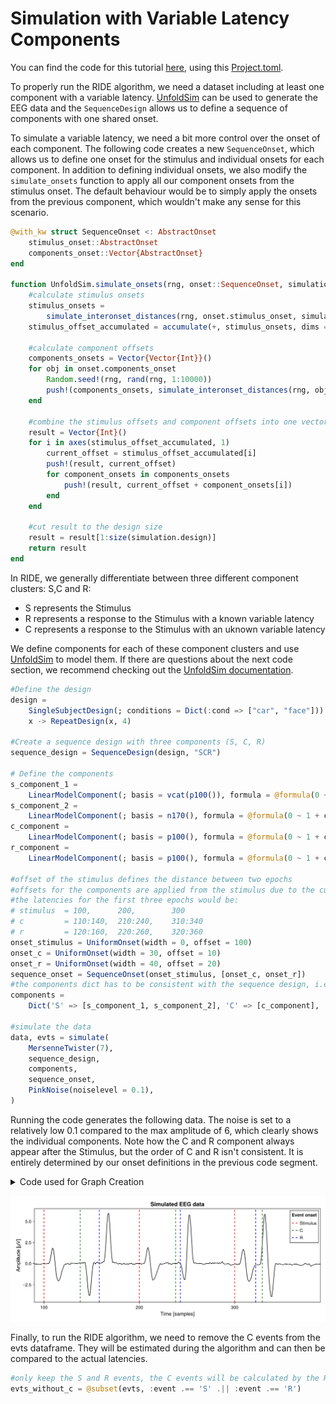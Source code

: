 # Simulation with Variable Latency Components

You can find the code for this tutorial [here](../code/simulate_variable_latency_sequence.jl), using this [Project.toml](../code/Project.toml).

<!---
- simulating data is reasonable?
- to run ride your simulation data needs a variable latency component
- UnfoldSim can be used to generate the data
- Modification to UnfoldSim is required as seen here
-->

To properly run the RIDE algorithm, we need a dataset including at least one component with a variable latency. [UnfoldSim](https://github.com/unfoldtoolbox/UnfoldSim.jl/tree/main) can be used to generate the EEG data and the ```SequenceDesign``` allows us to define a sequence of components with one shared onset. 

To simulate a variable latency, we need a bit more control over the onset of each component. The following code creates a new ```SequenceOnset```, which allows us to define one onset for the stimulus and individual onsets for each component. In addition to defining individual onsets, we also modify the ```simulate_onsets``` function to apply all our component onsets from the stimulus onset. The default behaviour would be to simply apply the onsets from the previous component, which wouldn't make any sense for this scenario.

```julia
@with_kw struct SequenceOnset <: AbstractOnset
    stimulus_onset::AbstractOnset
    components_onset::Vector{AbstractOnset}
end

function UnfoldSim.simulate_onsets(rng, onset::SequenceOnset, simulation::Simulation)
    #calculate stimulus onsets
    stimulus_onsets =
        simulate_interonset_distances(rng, onset.stimulus_onset, simulation.design)
    stimulus_offset_accumulated = accumulate(+, stimulus_onsets, dims = 1, init = 0)

    #calculate component offsets
    components_onsets = Vector{Vector{Int}}()
    for obj in onset.components_onset
        Random.seed!(rng, rand(rng, 1:10000))
        push!(components_onsets, simulate_interonset_distances(rng, obj, simulation.design))
    end

    #combine the stimulus offsets and component offsets into one vector
    result = Vector{Int}()
    for i in axes(stimulus_offset_accumulated, 1)
        current_offset = stimulus_offset_accumulated[i]
        push!(result, current_offset)
        for component_onsets in components_onsets
            push!(result, current_offset + component_onsets[i])
        end
    end

    #cut result to the design size
    result = result[1:size(simulation.design)]
    return result
end
```
<!---
- SequenceDesign is used, which is only available from the github branch (designated in the 
Project.toml)
- If you want to learn more about what's happening here, we recommend checking out UnfoldSim documentation
--->

In RIDE, we generally differentiate between three different component clusters: S,C and R:
- S represents the Stimulus
- R represents a response to the Stimulus with a known variable latency
- C represents a response to the Stimulus with an uknown variable latency

We define components for each of these component clusters and use [UnfoldSim](https://github.com/unfoldtoolbox/UnfoldSim.jl/tree/main) to model them. If there are questions about the next code section, we recommend checking out the [UnfoldSim documentation](https://unfoldtoolbox.github.io/UnfoldSim.jl/stable/generated/tutorials/quickstart/#Specify-the-simulation-ingredients).

```julia
#Define the design
design =
    SingleSubjectDesign(; conditions = Dict(:cond => ["car", "face"])) |>
    x -> RepeatDesign(x, 4)

#Create a sequence design with three components (S, C, R)
sequence_design = SequenceDesign(design, "SCR")

# Define the components
s_component_1 =
    LinearModelComponent(; basis = vcat(p100()), formula = @formula(0 ~ 1), β = [2])
s_component_2 =
    LinearModelComponent(; basis = n170(), formula = @formula(0 ~ 1 + cond), β = [2, 0])
c_component =
    LinearModelComponent(; basis = p100(), formula = @formula(0 ~ 1 + cond), β = [-4, 2])
r_component =
    LinearModelComponent(; basis = p100(), formula = @formula(0 ~ 1 + cond), β = [6, 0])

#offset of the stimulus defines the distance between two epochs
#offsets for the components are applied from the stimulus due to the custom simulate_onsets method
#the latencies for the first three epochs would be:
# stimulus  = 100,      200,        300
# c         = 110:140,  210:240,    310:340
# r         = 120:160,  220:260,    320:360
onset_stimulus = UniformOnset(width = 0, offset = 100)
onset_c = UniformOnset(width = 30, offset = 10)
onset_r = UniformOnset(width = 40, offset = 20)
sequence_onset = SequenceOnset(onset_stimulus, [onset_c, onset_r])
#the components dict has to be consistent with the sequence design, i.e. contain S, C, R
components =
    Dict('S' => [s_component_1, s_component_2], 'C' => [c_component], 'R' => [r_component])

#simulate the data
data, evts = simulate(
    MersenneTwister(7),
    sequence_design,
    components,
    sequence_onset,
    PinkNoise(noiselevel = 0.1),
)
```

Running the code generates the following data. The noise is set to a relatively low 0.1 compared to the max amplitude of 6, which clearly shows the individual components. Note how the C and R component always appear after the Stimulus, but the order of C and R isn't consistent. It is entirely determined by our onset definitions in the previous code segment.

<details>
<summary>Code used for Graph Creation</summary>

```julia
#plotting
begin
    f = Figure(size = (1000, 400))
    ax = Axis(
        f[1, 1],
        title = "Simulated EEG data",
        titlesize = 18,
        xlabel = "Time [samples]",
        ylabel = "Amplitude [µV]",
        xlabelsize = 16,
        ylabelsize = 16,
        xgridvisible = false,
        ygridvisible = false,
        limits = ((90, 390), nothing),
    )

    lines!(data; color = "black")

    #plot the event onsets
    evts_s = @subset(evts, :event .== 'S')
    evts_c = @subset(evts, :event .== 'C')
    evts_r = @subset(evts, :event .== 'R')

    vlines!(
        ax,
        evts_s.latency,
        color = "red",
        linestyle = :dash,
        linewidth = 2,
        label = "Stimulus",
    )
    vlines!(
        ax,
        evts_c.latency,
        color = "green",
        linestyle = :dash,
        linewidth = 2,
        label = "C",
    )
    vlines!(
        ax,
        evts_r.latency,
        color = "blue",
        linestyle = :dash,
        linewidth = 2,
        label = "R",
    )
    axislegend("Event onset"; unique = true)
    display(f)
end
```

</details>

![simulated_eeg_graph](../images/simulated_EEG_tutorial.png "Simulated EEG data with two variable latency components, C and R")

Finally, to run the RIDE algorithm, we need to remove the C events from the evts dataframe. They will be estimated during the algorithm and can then be compared to the actual latencies.

```julia
#only keep the S and R events, the C events will be calculated by the RIDE algorithm
evts_without_c = @subset(evts, :event .== 'S' .|| :event .== 'R')
```